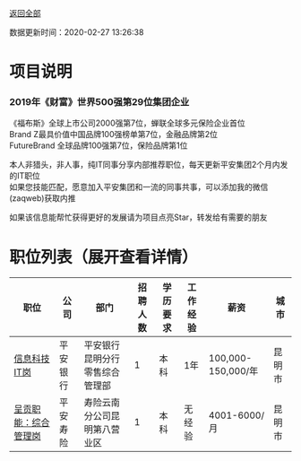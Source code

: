 [返回全部](https://github.com/zaqweb/PA-IT-JOBS/)

数据更新时间：2020-02-27 13:26:38
# 项目说明

### 2019年《财富》世界500强第29位集团企业
《福布斯》全球上市公司2000强第7位，蝉联全球多元保险企业首位  
Brand Z最具价值中国品牌100强榜单第7位，金融品牌第2位  
FutureBrand 全球品牌100强第7位，保险品牌第1位

本人非猎头，非人事，纯IT同事分享内部推荐职位，每天更新平安集团2个月内发的IT职位  
如果您技能匹配，愿意加入平安集团和一流的同事共事，可以添加我的微信(zaqweb)获取内推 

如果该信息能帮忙获得更好的发展请为项目点亮Star，转发给有需要的朋友
# 职位列表（展开查看详情）

|职位|公司|部门|招聘人数|学历要求|工作经验|薪资|城市|
|---|---|---|---|---|---|---|---|
|[信息科技IT岗](../detail/089C08B6198C4D9BB8D2108DD72C886E.md)|平安银行|平安银行昆明分行零售综合管理部|1|本科|1年|100,000-150,000/年|昆明市|
|[呈贡职能：综合管理岗](../detail/5419DEF37D30454CAA868D92A9ED151C.md)|平安寿险|寿险云南分公司昆明第八营业区|1|本科|无经验|4001-6000/月|昆明市|




